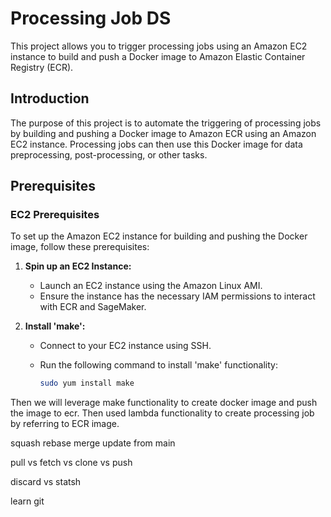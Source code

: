 # Processing Job DS

This project allows you to trigger processing jobs using an Amazon EC2 instance to build and push a Docker image to Amazon Elastic Container Registry (ECR).

## Introduction

The purpose of this project is to automate the triggering of processing jobs by building and pushing a Docker image to Amazon ECR using an Amazon EC2 instance. Processing jobs can then use this Docker image for data preprocessing, post-processing, or other tasks.

## Prerequisites

### EC2 Prerequisites

To set up the Amazon EC2 instance for building and pushing the Docker image, follow these prerequisites:

1. **Spin up an EC2 Instance:**
   - Launch an EC2 instance using the Amazon Linux AMI.
   - Ensure the instance has the necessary IAM permissions to interact with ECR and SageMaker. 

2. **Install 'make':**
   - Connect to your EC2 instance using SSH.
   - Run the following command to install 'make' functionality:

     ```bash
     sudo yum install make
     ```
Then we will leverage make functionality to create docker image and push the image to ecr. Then used lambda functionality to create processing job by referring to ECR image.



squash
rebase
merge
update from main


pull vs fetch vs clone vs push

discard vs statsh

learn git